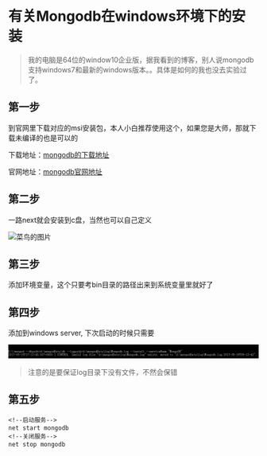 # 有关Mongodb在windows环境下的安装

> 我的电脑是64位的window10企业版，据我看到的博客，别人说mongodb支持windows7和最新的windows版本。。具体是如何的我也没去实验过了。


## 第一步 

到官网里下载对应的msi安装包，本人小白推荐使用这个，如果您是大师，那就下载未编译的也是可以的

下载地址：[mongodb的下载地址](https://www.mongodb.com/dr/fastdl.mongodb.org/win32/mongodb-win32-x86_64-2008plus-ssl-3.4.4-signed.msi/download)

官网地址：[mongodb官网地址](https://www.mongodb.com/)

## 第二步

一路next就会安装到c盘，当然也可以自己定义

![菜鸟的图片](http://www.runoob.com/wp-content/uploads/2013/10/win-install1.jpg)

## 第三步

添加环境变量，这个只要考bin目录的路径出来到系统变量里就好了

## 第四步

添加到windows server, 下次启动的时候只需要

![](../../image/7.png)
>注意的是要保证log目录下没有文件，不然会保错

## 第五步

    <!--启动服务-->
    net start mongodb
    <!--关闭服务-->
    net stop mongodb